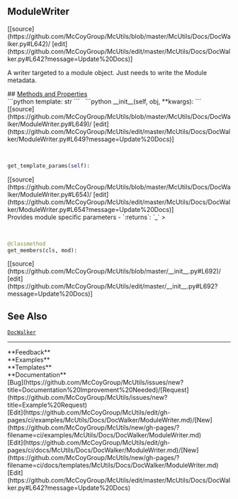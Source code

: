 ## <a id="McUtils.McUtils.Docs.DocWalker.ModuleWriter">ModuleWriter</a> 

<div class="docs-source-link" markdown="1">
[[source](https://github.com/McCoyGroup/McUtils/blob/master/McUtils/Docs/DocWalker.py#L642)/
[edit](https://github.com/McCoyGroup/McUtils/edit/master/McUtils/Docs/DocWalker.py#L642?message=Update%20Docs)]
</div>

A writer targeted to a module object. Just needs to write the Module metadata.







<div class="collapsible-section">
 <div class="collapsible-section collapsible-section-header" markdown="1">
## <a class="collapse-link" data-toggle="collapse" href="#methods" markdown="1"> Methods and Properties</a> <a class="float-right" data-toggle="collapse" href="#methods"><i class="fa fa-chevron-down"></i></a>
 </div>
 <div class="collapsible-section collapsible-section-body collapse show" id="methods" markdown="1">
 ```python
template: str
```
<a id="McUtils.McUtils.Docs.DocWalker.ModuleWriter.__init__" class="docs-object-method">&nbsp;</a> 
```python
__init__(self, obj, **kwargs): 
```
<div class="docs-source-link" markdown="1">
[[source](https://github.com/McCoyGroup/McUtils/blob/master/McUtils/Docs/DocWalker/ModuleWriter.py#L649)/
[edit](https://github.com/McCoyGroup/McUtils/edit/master/McUtils/Docs/DocWalker/ModuleWriter.py#L649?message=Update%20Docs)]
</div>


<a id="McUtils.McUtils.Docs.DocWalker.ModuleWriter.get_template_params" class="docs-object-method">&nbsp;</a> 
```python
get_template_params(self): 
```
<div class="docs-source-link" markdown="1">
[[source](https://github.com/McCoyGroup/McUtils/blob/master/McUtils/Docs/DocWalker/ModuleWriter.py#L654)/
[edit](https://github.com/McCoyGroup/McUtils/edit/master/McUtils/Docs/DocWalker/ModuleWriter.py#L654?message=Update%20Docs)]
</div>
Provides module specific parameters
  - `:returns`: `_`
    >


<a id="McUtils.McUtils.Docs.DocWalker.ModuleWriter.get_members" class="docs-object-method">&nbsp;</a> 
```python
@classmethod
get_members(cls, mod): 
```
<div class="docs-source-link" markdown="1">
[[source](https://github.com/McCoyGroup/McUtils/blob/master/__init__.py#L692)/
[edit](https://github.com/McCoyGroup/McUtils/edit/master/__init__.py#L692?message=Update%20Docs)]
</div>
 </div>
</div>










## See Also
[`DocWalker`](DocWalker.md)

---


<div markdown="1" class="text-secondary">
<div class="container">
  <div class="row">
   <div class="col" markdown="1">
**Feedback**   
</div>
   <div class="col" markdown="1">
**Examples**   
</div>
   <div class="col" markdown="1">
**Templates**   
</div>
   <div class="col" markdown="1">
**Documentation**   
</div>
   <div class="col" markdown="1">
   
</div>
   <div class="col" markdown="1">
   
</div>
   <div class="col" markdown="1">
   
</div>
</div>
  <div class="row">
   <div class="col" markdown="1">
[Bug](https://github.com/McCoyGroup/McUtils/issues/new?title=Documentation%20Improvement%20Needed)/[Request](https://github.com/McCoyGroup/McUtils/issues/new?title=Example%20Request)   
</div>
   <div class="col" markdown="1">
[Edit](https://github.com/McCoyGroup/McUtils/edit/gh-pages/ci/examples/McUtils/Docs/DocWalker/ModuleWriter.md)/[New](https://github.com/McCoyGroup/McUtils/new/gh-pages/?filename=ci/examples/McUtils/Docs/DocWalker/ModuleWriter.md)   
</div>
   <div class="col" markdown="1">
[Edit](https://github.com/McCoyGroup/McUtils/edit/gh-pages/ci/docs/McUtils/Docs/DocWalker/ModuleWriter.md)/[New](https://github.com/McCoyGroup/McUtils/new/gh-pages/?filename=ci/docs/templates/McUtils/Docs/DocWalker/ModuleWriter.md)   
</div>
   <div class="col" markdown="1">
[Edit](https://github.com/McCoyGroup/McUtils/edit/master/McUtils/Docs/DocWalker.py#L642?message=Update%20Docs)   
</div>
   <div class="col" markdown="1">
   
</div>
   <div class="col" markdown="1">
   
</div>
   <div class="col" markdown="1">
   
</div>
</div>
</div>
</div>